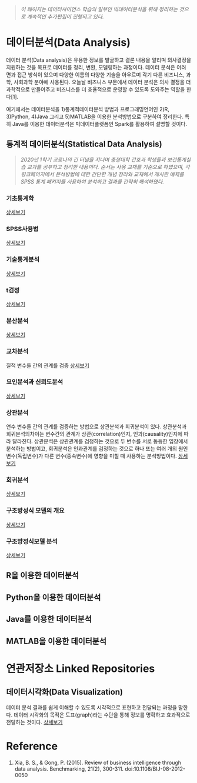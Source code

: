 > *이 페이지는 데이터사이언스 학습의 일부인 빅데이터분석을 위해 정리하는 것으로 계속적인 추가편집이 진행되고 있다.*  

# 데이터분석(Data Analysis)
데이터 분석(Data analysis)은 유용한 정보를 발굴하고 결론 내용을 알리며 의사결정을 지원하는 것을 목표로 데이터를 정리, 변환, 모델링하는 과정이다. 데이터 분석은 여러 면과 접근 방식이 있으며 다양한 이름의 다양한 기술을 아우르며 각기 다른 비즈니스, 과학, 사회과학 분야에 사용된다. 오늘날 비즈니스 부문에서 데이터 분석은 의사 결정을 더 과학적으로 만들어주고 비즈니스를 더 효율적으로 운영할 수 있도록 도와주는 역할을 한다[1]. 

여기에서는 데이터분석을 1)통계적데이터분석 방법과 프로그래밍언어인 2)R, 3)Python, 4)Java 그리고 5)MATLAB을 이용한 분석방법으로 구분하여 정리한다. 특히 Java를 이용한 데이터분석은 빅데이터플랫폼인 Spark를 활용하여 설명할 것이다.  

## 통계적 데이터분석(Statistical Data Analysis)
> *2020년 1학기 코로나의 긴 터널을 지나며 충청대학 간호과 학생들과 보건통계실습 교과를 공부하고 정리한 내용이다. 순서는 사용 교재를 기준으로 하였으며, 각 링크페이지에서 분석방법에 대한 간단한 개념 정리와 교재에서 제시한 예제를 SPSS 통계 패키지를 사용하여 분석하고 결과를 간략히 해석하였다.*  

### 기초통계학  
[상세보기](https://github.com/swcodingschool/dataAnalysis/blob/master/underconstruction.md)  

### SPSS사용법  
[상세보기](https://github.com/swcodingschool/dataAnalysis/blob/master/underconstruction.md)  

### 기술통계분석  
[상세보기](https://github.com/swcodingschool/dataAnalysis/blob/master/underconstruction.md)  

### t검정  
[상세보기](https://github.com/swcodingschool/dataAnalysis/blob/master/underconstruction.md)  

### 분산분석  
[상세보기](https://github.com/swcodingschool/dataAnalysis/blob/master/underconstruction.md)  

### 교차분석  
질적 변수들 간의 관계를 검증
[상세보기](https://github.com/swcodingschool/dataAnalysis/blob/master/underconstruction.md)  

### 요인분석과 신뢰도분석  
[상세보기](https://github.com/swcodingschool/dataAnalysis/blob/master/underconstruction.md)  

### 상관분석
연수 변수들 간의 관계를 검증하는 방법으로 상관분석과 회귀분석이 있다. 상관분석과 회귀분석의차이는 변수간의 관계가 상관(correlation)인지, 인과(causality)인지에 따라 달라진다. 상관분석은 상관관계를 검정하는 것으로 두 변수를 서로 동등한 입장에서 분석하는 방법이고, 회귀분석은 인과관계를 검정하는 것으로 하나 또는 여러 개의 원인변수(독립변수)가 다른 변수(종속변수)에 영향을 미칠 때 사용하는 분석방법이다.
[상세보기](https://github.com/swcodingschool/dataAnalysis/blob/master/underconstruction.md)  

### 회귀분석
[상세보기](https://github.com/swcodingschool/dataAnalysis/blob/master/underconstruction.md)  

### 구조방성식 모델의 개요  
[상세보기](https://github.com/swcodingschool/dataAnalysis/blob/master/underconstruction.md)  

### 구조방정식모델 분석  
[상세보기](https://github.com/swcodingschool/dataAnalysis/blob/master/underconstruction.md)  

## R을 이용한 데이터분석  

## Python을 이용한 데이터분석  

## Java를 이용한 데이터분석  

## MATLAB을 이용한 데이터분석  



# 연관저장소 Linked Repositories
## 데이터시각화(Data Visualization)
데이터 분석 결과를 쉽게 이해할 수 있도록 시각적으로 표현하고 전달되는 과정을 말한다. 데이터 시각화의 목적은 도표(graph)라는 수단을 통해 정보를 명확하고 효과적으로 전달하는 것이다.
[상세보기]()  

# Reference
1. Xia, B. S., & Gong, P. (2015). Review of business intelligence through data analysis. Benchmarking, 21(2), 300-311. doi:10.1108/BIJ-08-2012-0050
